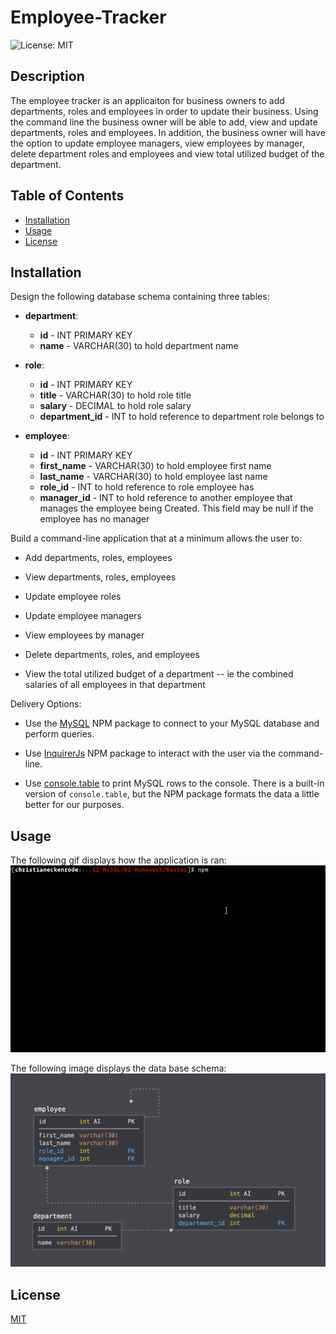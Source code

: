 # Employee-Tracker
![License: MIT](https://img.shields.io/badge/License-MIT-yellow.svg)

## Description 

The employee tracker is an applicaiton for business owners to add departments, roles and employees in order to update their business. Using the command line the business owner will be able to add, view and update departments, roles and employees. In addition, the business owner will have the option to update employee managers, view employees by manager, delete department roles and employees and view total utilized budget of the department. 

## Table of Contents

* [Installation](#installation)
* [Usage](#usage)
* [License](#license)


## Installation

Design the following database schema containing three tables:
* **department**:

  * **id** - INT PRIMARY KEY
  * **name** - VARCHAR(30) to hold department name

* **role**:

  * **id** - INT PRIMARY KEY
  * **title** -  VARCHAR(30) to hold role title
  * **salary** -  DECIMAL to hold role salary
  * **department_id** -  INT to hold reference to department role belongs to

* **employee**:

  * **id** - INT PRIMARY KEY
  * **first_name** - VARCHAR(30) to hold employee first name
  * **last_name** - VARCHAR(30) to hold employee last name
  * **role_id** - INT to hold reference to role employee has
  * **manager_id** - INT to hold reference to another employee that manages the employee being Created. This field may be null if the employee has no manager
  
Build a command-line application that at a minimum allows the user to:

  * Add departments, roles, employees

  * View departments, roles, employees

  * Update employee roles

  * Update employee managers

  * View employees by manager

  * Delete departments, roles, and employees

  * View the total utilized budget of a department -- ie the combined salaries of all employees in that department

Delivery Options:

* Use the [MySQL](https://www.npmjs.com/package/mysql) NPM package to connect to your MySQL database and perform queries.

* Use [InquirerJs](https://www.npmjs.com/package/inquirer/v/0.2.3) NPM package to interact with the user via the command-line.

* Use [console.table](https://www.npmjs.com/package/console.table) to print MySQL rows to the console. There is a built-in version of `console.table`, but the NPM package formats the data a little better for our purposes.

## Usage

The following gif displays how the application is ran:
![Employee Tracker](Assets/employee-tracker.gif)

The following image displays the data base schema: 
![Database Schema](Assets/schema.png)

## License

[MIT](https://opensource.org/licenses/MIT)